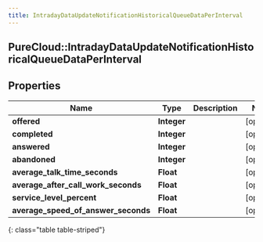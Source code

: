 ```yaml
---
title: IntradayDataUpdateNotificationHistoricalQueueDataPerInterval
---
```

## PureCloud::IntradayDataUpdateNotificationHistoricalQueueDataPerInterval

## Properties

|Name | Type | Description | Notes|
|------------ | ------------- | ------------- | -------------|
| **offered** | **Integer** |  | [optional] |
| **completed** | **Integer** |  | [optional] |
| **answered** | **Integer** |  | [optional] |
| **abandoned** | **Integer** |  | [optional] |
| **average_talk_time_seconds** | **Float** |  | [optional] |
| **average_after_call_work_seconds** | **Float** |  | [optional] |
| **service_level_percent** | **Float** |  | [optional] |
| **average_speed_of_answer_seconds** | **Float** |  | [optional] |
{: class="table table-striped"}


